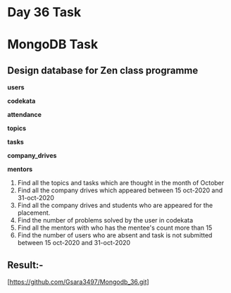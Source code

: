 # Day 36 Task

# MongoDB Task

## **Design database for Zen class programme**

**users**

**codekata**

**attendance**

**topics**

**tasks**

**company_drives**

**mentors**

1. Find all the topics and tasks which are thought in the month of October
2. Find all the company drives which appeared between 15 oct-2020 and 31-oct-2020
3. Find all the company drives and students who are appeared for the placement.
4. Find the number of problems solved by the user in codekata
5. Find all the mentors with who has the mentee's count more than 15
6. Find the number of users who are absent and task is not submitted  between 15 oct-2020 and 31-oct-2020

## Result:-
  [https://github.com/Gsara3497/Mongodb_36.git]
